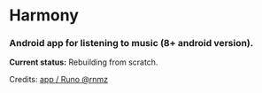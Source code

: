 # Harmony

### Android app for listening to music (8+ android version).

**Current status:** Rebuilding from scratch.

Credits:
[app / Runo @rnmz](https://github.com/rnmz)
